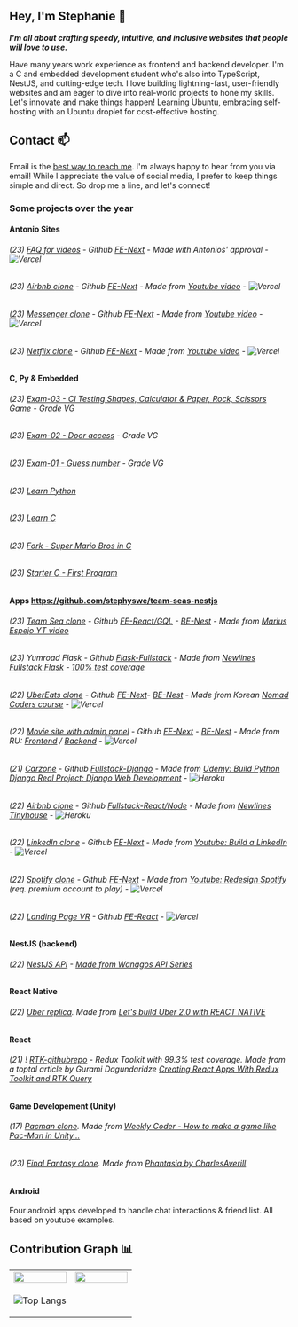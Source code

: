 ## Hey,  I'm Stephanie 👋
***I'm all about crafting speedy, intuitive, and inclusive websites that people will love to use.***

Have many years work experience as frontend and backend developer. I'm a C and embedded development student who's also into TypeScript, NestJS, and cutting-edge tech. I love building lightning-fast, user-friendly websites and am eager to dive into real-world projects to hone my skills. Let's innovate and make things happen!
Learning Ubuntu, embracing self-hosting with an Ubuntu droplet for cost-effective hosting.

## Contact 📫 

Email is the [best way to reach me](mailto:stephaniiehallberg@gmail.com). I'm always happy to hear from you via email! While I appreciate the value of social media, I prefer to keep things simple and direct. So drop me a line, and let's connect!

### Some projects over the year



#### Antonio Sites
###### (23) [FAQ for videos](https://faq-codewithantonio.vercel.app/) - Github [FE-Next](https://github.com/stephyswe/faq_codewithantonio) - Made with Antonios' approval - ![Vercel](https://vercelbadge.vercel.app/api/stephyswe/faq_codewithantonio)
###### (23) [Airbnb clone](https://next-airbnb-v2-shell.vercel.app/) - Github [FE-Next](https://github.com/stephyswe/next-airbnb-v2-shell) - Made from [Youtube video](https://www.youtube.com/watch?v=c_-b_isI4vg) - ![Vercel](https://vercelbadge.vercel.app/api/stephyswe/next-airbnb-v2-shell)
###### (23) [Messenger clone](https://next-messenger-v1.vercel.app/) - Github [FE-Next](https://github.com/stephyswe/next-messenger-v1) - Made from [Youtube video](https://www.youtube.com/watch?v=PGPGcKBpAk8) - ![Vercel](https://vercelbadge.vercel.app/api/stephyswe/next-messenger-v1)
###### (23) [Netflix clone](https://next-netflix-v1-gules.vercel.app/) - Github [FE-Next](https://github.com/stephyswe/next-netflix-v1) - Made from [Youtube video](https://www.youtube.com/watch?v=mqUN4N2q4qY) - ![Vercel](https://vercelbadge.vercel.app/api/stephyswe/next-netflix-v1)

#### C, Py & Embedded 
###### (23) [Exam-03 - CI Testing Shapes, Calculator & Paper, Rock, Scissors Game](https://github.com/stephyswe/exam-03-c-ci-inlamning) - Grade VG
###### (23) [Exam-02 - Door access](https://github.com/stephyswe/exam-02-door/tree/vg-file) - Grade VG
###### (23) [Exam-01 - Guess number](https://github.com/stephyswe/exam-01-guess-1-to-100-facts/tree/vg-lowscore) - Grade VG
###### (23) [Learn Python](https://github.com/stephyswe/py-ovning)
###### (23) [Learn C](https://github.com/stephyswe/c-grunder)
###### (23) [Fork - Super Mario Bros in C](https://github.com/stephyswe/Super-Mario-Bros)
###### (23) [Starter C - First Program](https://github.com/stephyswe/cprogrammet-grund)

#### Apps https://github.com/stephyswe/team-seas-nestjs
###### (23) [Team Sea clone](https://team-seas-fe.vercel.app/) - Github [FE-React/GQL](https://github.com/stephyswe/team-seas-fe) - [BE-Nest](https://github.com/stephyswe/team-seas-nestjs) - Made from [Marius Espejo YT video](https://www.youtube.com/watch?v=lddaR8Y-gko)
###### (23) Yumroad Flask - Github [Flask-Fullstack](https://github.com/stephyswe/flask-yumroad) - Made from [Newlines Fullstack Flask](https://www.newline.co/fullstack-flask) - [100% test coverage](https://stephyswe.github.io/flask-yumroad/)
###### (22) [UberEats clone](https://next-ubereats-fe.vercel.app) - Github [FE-Next](https://github.com/stephyswe/next-ubereats-fe)- [BE-Nest](https://github.com/stephyswe/nuber-be-nestjs) - Made from Korean [Nomad Coders course](https://nomadcoders.co/nuber-eats) - ![Vercel](https://vercelbadge.vercel.app/api/stephyswe/next-ubereats-fe)
###### (22) [Movie site with admin panel](https://next-movie-app-mu.vercel.app) - Github [FE-Next](https://github.com/stephyswe/next-movie-app) - [BE-Nest](https://github.com/stephyswe/nestjs-movie-app-be) - Made from RU: [Frontend](https://htmllessons.ru/int/show/5) / [Backend](https://htmllessons.ru/int/show/4) - ![Vercel](https://vercelbadge.vercel.app/api/stephyswe/next-movie-app)
###### (21) [Carzone](https://carzone-django.herokuapp.com) - Github [Fullstack-Django](https://github.com/stephyswe/carzone) - Made from [Udemy: Build Python Django Real Project: Django Web Development](https://www.udemy.com/course/python-django-real-project-for-freshers-freelancers) - ![Heroku](https://img.shields.io/badge/Heroku-430098?style=for-the-badge&logo=heroku&logoColor=white)
###### (22) [Airbnb clone](https://tinyhouse-react-stripe.herokuapp.com/) - Github [Fullstack-React/Node](https://github.com/stephyswe/airbnb-clone) - Made from [Newlines Tinyhouse](https://www.newline.co/tinyhouse) - ![Heroku](https://img.shields.io/badge/heroku-430098?style=for-the-badge&logo=heroku&logoColor=white)
###### (22) [LinkedIn clone](https://next-linkedin-clone-chi.vercel.app/) - Github [FE-Next](https://github.com/stephyswe/next-linkedin-clone) - Made from [Youtube: Build a LinkedIn](https://www.youtube.com/watch?v=JGhuAJKGRN0) - ![Vercel](https://vercelbadge.vercel.app/api/stephyswe/next-linkedin-clone)
###### (22) [Spotify clone](https://next-spotify-clone-mocha.vercel.app/) - Github [FE-Next](https://github.com/stephyswe/next-spotify-clone) - Made from [Youtube: Redesign Spotify](https://www.youtube.com/watch?v=5qwpAn8bqCg) (req. premium account to play) - ![Vercel](https://vercelbadge.vercel.app/api/stephyswe/next-spotify-clone)
###### (22) [Landing Page VR](https://starter-vr-react.vercel.app/) - Github [FE-React](https://github.com/stephyswe/starter-vr-react) - ![Vercel](https://vercelbadge.vercel.app/api/stephyswe/starter-vr-react)

#### NestJS (backend)

###### (22) [NestJS API](https://github.com/stephyswe/nestjs-indiegames) - [Made from Wanagos API Series](https://wanago.io/courses/api-with-nestjs/)

#### React Native
###### (22) [Uber replica](https://github.com/stephyswe/rn-uber-clone). Made from [Let's build Uber 2.0 with REACT NATIVE](https://www.youtube.com/watch?v=bvn_HYpix6s) 

#### React
###### (21) ! [RTK-githubrepo](https://github.com/stephyswe/rtk-gihubrepo) - Redux Toolkit with 99.3% test coverage. Made from a toptal article by Gurami Dagundaridze [Creating React Apps With Redux Toolkit and RTK Query](https://www.toptal.com/react/redux-toolkit-and-rtk-query)

#### Game Developement (Unity)
###### (17) [Pacman clone](https://github.com/stephyswe/pacman). Made from [Weekly Coder - How to make a game like Pac-Man in Unity...](https://www.youtube.com/watch?v=tjxKxZsofdk&list=PLiRrp7UEG13a4DmYuNWHSoqLqNukEm9ua)
###### (23) [Final Fantasy clone](https://github.com/stephyswe/unity-ff1). Made from [Phantasia by CharlesAverill](https://github.com/CharlesAverill/Phantasia)

#### Android
Four android apps developed to handle chat interactions & friend list. All based on youtube examples.

## Contribution Graph 📊
<table width="100%" border="0"> 
  <tr>
    <td width="50%">
      
  <img width="100%" src="https://github-readme-stats.vercel.app/api?username=stephyswe&show_icons=true&theme=dracula" />

  </td>
  <td width="50%">
      
  <img width="100%" src="https://github-readme-streak-stats.herokuapp.com/?user=stephyswe&theme=dracula" />

  </td>
  </tr>
  <tr>
  <td width="50%">

![Top Langs](https://github-readme-stats.vercel.app/api/top-langs/?username=stephyswe&layout=compact&theme=dracula)
  </td>
  </tr>
  </table>
